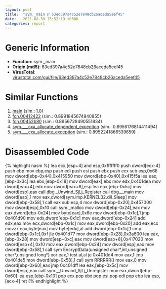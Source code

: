 ```yaml
---
layout: post
title:  "sym._main @ 63ed397a4c52e7848cb26aceda5eef45"
date:   2021-08-30 15:52:19 +0300
categories: report
---
```


# Generic Information
- **Function:** sym.\_main
- **Origin (md5):** 63ed397a4c52e7848cb26aceda5eef45
- **VirusTotal:** [virustotal.com/gui/file/63ed397a4c52e7848cb26aceda5eef45][virustotal_ref]



# Similar Functions

1. [main][similar_1_ref] (sim.: 1.0)
2. [fcn.00412422][similar_2_ref] (sim.: 0.8991845674940855)
3. [fcn.00452b80][similar_3_ref] (sim.: 0.8956729490551834)
4. [sym.\_\_\_cxa\_allocate\_dependent\_exception][similar_4_ref] (sim.: 0.8956176814411494)
5. [sym.\_\_\_cxa\_allocate\_exception][similar_5_ref] (sim.: 0.8952241866539659)


# Disassembled Code

{% highlight nasm %}
lea ecx,[esp+4]
and esp,0xfffffff0
push dword[ecx-4]
push ebp
mov ebp,esp
push edi
push esi
push ebx
push ecx
sub esp,0x68
mov dword[ebp-0x44],0x415950
mov dword[ebp-0x40],0x415f5a
lea eax,[ebp-0x3c]
lea ebx,[ebp-0x18]
mov dword[eax],ebx
mov edx,0x401dea
mov dword[eax+4],edx
mov dword[eax+8],esp
lea eax,[ebp-0x5c]
mov dword[esp],eax
call dbg._Unwind_SjLj_Register
call dbg.__main
mov dword[esp],1
mov eax,dword[sym.imp.KERNEL32.dll_Sleep]
mov dword[ebp-0x58],1
call eax
sub esp,4
mov dword[ebp-0x20],0x457000
mov dword[esp],0x10
call sym._malloc
mov dword[ebp-0x24],eax
mov eax,dword[ebp-0x24]
mov byte[eax],0x6e
mov dword[ebp-0x1c],1
jmp 0x401d90
mov edx,dword[ebp-0x1c]
mov eax,dword[ebp-0x24]
add edx,eax
mov ecx,dword[ebp-0x1c]
mov eax,dword[ebp-0x20]
add eax,ecx
movzx eax,byte[eax]
mov byte[edx],al
add dword[ebp-0x1c],1
cmp dword[ebp-0x1c],0xf
jle 0x401d77
mov dword[ebp-0x28],0x3a600
lea eax,[ebp-0x28]
mov dword[esp+0xc],eax
mov dword[esp+8],0x417020
mov dword[esp+4],0x10
mov eax,dword[ebp-0x24]
mov dword[esp],eax
mov dword[ebp-0x58],1
call sym EncryptData(unsigned char*,int,unsigned char*,unsigned long*)
xor eax,1
test al,al
je 0x401dd4
mov eax,1
jmp 0x401de5
mov dword[ebp-0x58],1
call sym RRRRRR()
mov eax,0
mov dword[ebp-0x60],eax
jmp 0x401dff
lea eax,[ebp-0x5c]
mov dword[esp],eax
call sym.__Unwind_SjLj_Unregister
mov eax,dword[ebp-0x60]
lea esp,[ebp-0x10]
pop ecx
pop ebx
pop esi
pop edi
pop ebp
lea esp,[ecx-4]
ret 
{% endhighlight %}


[similar_1_ref]: /report/main@63ed397a4c52e7848cb26aceda5eef45
[similar_2_ref]: /report/fcn.00412422@8c10f6a1b7643ed6e914352ded4b58e0
[similar_3_ref]: /report/fcn.00452b80@c92f0480e2fbc88393d2c65c08a235e0
[similar_4_ref]: /report/sym.___cxa_allocate_dependent_exception@63ed397a4c52e7848cb26aceda5eef45
[similar_5_ref]: /report/sym.___cxa_allocate_exception@63ed397a4c52e7848cb26aceda5eef45
[virustotal_ref]: https://www.virustotal.com/gui/file/63ed397a4c52e7848cb26aceda5eef45